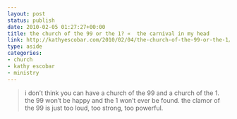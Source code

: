 ```yaml
---
layout: post
status: publish
date: 2010-02-05 01:27:27+00:00
title: the church of the 99 or the 1? «  the carnival in my head
link: http://kathyescobar.com/2010/02/04/the-church-of-the-99-or-the-1/
type: aside
categories:
- church
- kathy escobar
- ministry
---
```


> i don’t think you can have a church of the 99 and a church of the 1. the 99 won’t be happy and the 1 won’t ever be found. the clamor of the 99 is just too loud, too strong, too powerful.
